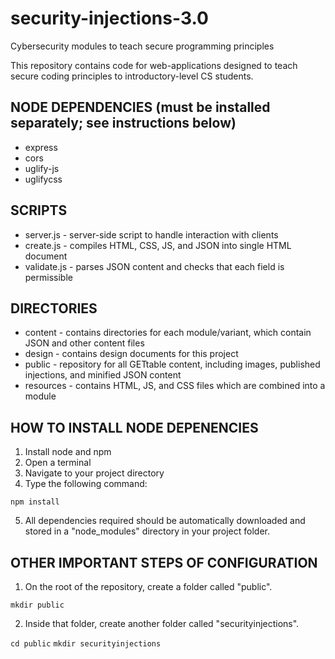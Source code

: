 # security-injections-3.0
Cybersecurity modules to teach secure programming principles

This repository contains code for web-applications designed to teach secure coding principles to introductory-level CS students.



## NODE DEPENDENCIES (must be installed separately; see instructions below)
- express
- cors
- uglify-js
- uglifycss





## SCRIPTS
- server.js - server-side script to handle interaction with clients
- create.js - compiles HTML, CSS, JS, and JSON into single HTML document
- validate.js - parses JSON content and checks that each field is permissible





## DIRECTORIES
- content - contains directories for each module/variant, which contain JSON and other content files
- design - contains design documents for this project
- public - repository for all GETtable content, including images, published injections, and minified JSON content
- resources - contains HTML, JS, and CSS files which are combined into a module





## HOW TO INSTALL NODE DEPENENCIES
1) Install node and npm
2) Open a terminal
3) Navigate to your project directory
4) Type the following command:

`npm install`

5) All dependencies required should be automatically downloaded and stored in a "node_modules" directory in your project folder.





## OTHER IMPORTANT STEPS OF CONFIGURATION
1) On the root of the repository, create a folder called "public". 

`mkdir public`

2) Inside that folder, create another folder called "securityinjections".

`cd public`
`mkdir securityinjections`